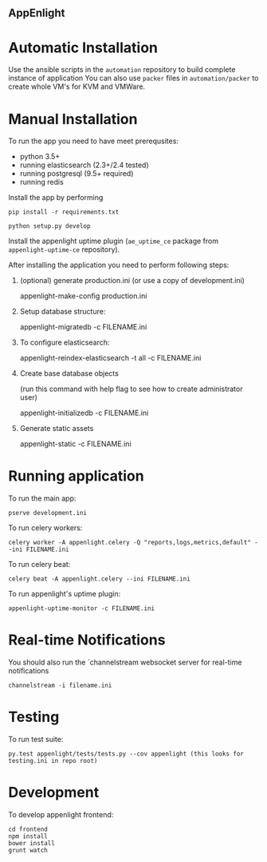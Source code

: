 AppEnlight
-----------

Automatic Installation
======================

Use the ansible scripts in the `automation` repository to build complete instance of application
You can also use `packer` files in `automation/packer` to create whole VM's for KVM and VMWare.

Manual Installation
===================

To run the app you need to have meet prerequsites:

- python 3.5+
- running elasticsearch (2.3+/2.4 tested)
- running postgresql (9.5+ required)
- running redis

Install the app by performing

    pip install -r requirements.txt
    
    python setup.py develop

Install the appenlight uptime plugin (`ae_uptime_ce` package from `appenlight-uptime-ce` repository).

After installing the application you need to perform following steps:

1. (optional) generate production.ini (or use a copy of development.ini)


    appenlight-make-config production.ini

2. Setup database structure:


    appenlight-migratedb -c FILENAME.ini

3. To configure elasticsearch:


    appenlight-reindex-elasticsearch -t all -c FILENAME.ini

4. Create base database objects 

   (run this command with help flag to see how to create administrator user)


    appenlight-initializedb -c FILENAME.ini

5. Generate static assets


    appenlight-static -c FILENAME.ini

Running application
===================

To run the main app:

    pserve development.ini

To run celery workers:

    celery worker -A appenlight.celery -Q "reports,logs,metrics,default" --ini FILENAME.ini

To run celery beat:

    celery beat -A appenlight.celery --ini FILENAME.ini

To run appenlight's uptime plugin:

    appenlight-uptime-monitor -c FILENAME.ini

Real-time Notifications
=======================

You should also run the `channelstream websocket server for real-time notifications

    channelstream -i filename.ini
    
Testing
=======

To run test suite:

    py.test appenlight/tests/tests.py --cov appenlight (this looks for testing.ini in repo root)


Development
===========

To develop appenlight frontend:

    cd frontend
    npm install
    bower install
    grunt watch
